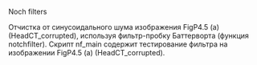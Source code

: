 Noch filters


Отчистка от синусоидального шума изображения FigP4.5 (a) (HeadCT_corrupted), используя фильтр-пробку Баттерворта (функция notchfilter). Скрипт nf_main содержит тестирование фильтра на изображении FigP4.5 (a) (HeadCT_corrupted).
